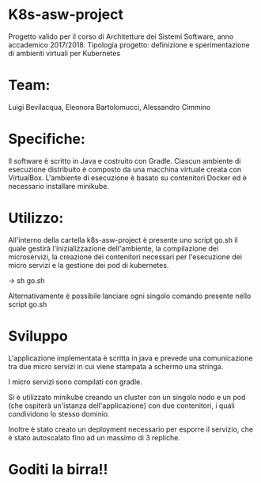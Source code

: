 # K8s-asw-project

Progetto valido per il corso di Architetture dei Sistemi Software, anno accademico 2017/2018.
Tipologia progetto: definizione e sperimentazione di ambienti virtuali per Kubernetes

# Team: 

Luigi Bevilacqua, Eleonora Bartolomucci, Alessandro Cimmino

# Specifiche:
Il software è scritto in Java e costruito con Gradle.
Ciascun ambiente di esecuzione distribuito è composto da una macchina virtuale creata con VirtualBox.
L'ambiente di esecuzione è basato su contenitori Docker ed è necessario installare minikube.

# Utilizzo:

All'interno della cartella k8s-asw-project è presente uno script go.sh il quale gestirà l'inizializzazione dell'ambiente, la compilazione dei microservizi, la creazione dei contenitori necessari per l'esecuzione dei micro servizi e la gestione dei pod di kubernetes. 

-> sh go.sh

Alternativamente è possibile lanciare ogni singolo comando presente nello script go.sh

# Sviluppo

L'applicazione implementata è scritta in java e prevede una comunicazione tra due micro servizi in cui viene stampata a schermo una stringa.

I micro servizi sono compilati con gradle.

Si è utilizzato minikube creando un cluster con un singolo nodo e un pod (che ospiterà un'istanza dell'applicazione) con due contenitori, i quali condividono lo stesso dominio.  

Inoltre è stato creato un deployment necessario per esporre il servizio, che è stato autoscalato fino ad un massimo di 3 repliche.

# Goditi la birra!!

